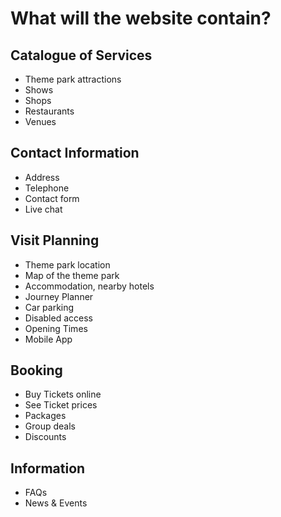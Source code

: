 # What will the website contain?

## Catalogue of Services

- Theme park attractions
- Shows
- Shops
- Restaurants
- Venues

## Contact Information

- Address
- Telephone
- Contact form
- Live chat

## Visit Planning

- Theme park location
- Map of the theme park
- Accommodation, nearby hotels
- Journey Planner
- Car parking
- Disabled access
- Opening Times
- Mobile App

## Booking

- Buy Tickets online
- See Ticket prices
- Packages
- Group deals
- Discounts

## Information

- FAQs
- News & Events
